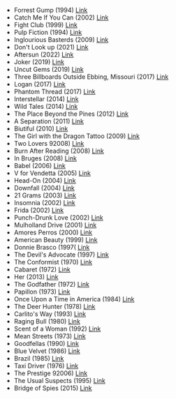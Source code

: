 - Forrest Gump (1994) [Link](https://www.imdb.com/title/tt0109830/)
- Catch Me If You Can (2002) [Link](https://www.imdb.com/title/tt0264464/)
- Fight Club (1999) [Link](https://www.imdb.com/title/tt0137523/)
- Pulp Fiction (1994) [Link](https://www.imdb.com/title/tt0110912/)
- Inglourious Basterds (2009) [Link](https://www.imdb.com/title/tt0361748/)
- Don't Look up (2021) [Link](https://www.imdb.com/title/tt11286314/)
- Aftersun (2022) [Link](https://www.imdb.com/title/tt19770238/)
- Joker (2019) [Link](https://www.imdb.com/title/tt7286456/)
- Uncut Gems (2019) [Link](https://www.imdb.com/title/tt5727208/)
- Three Billboards Outside Ebbing, Missouri (2017) [Link](https://www.imdb.com/title/tt5027774/)
- Logan (2017) [Link](https://www.imdb.com/title/tt3315342/)
- Phantom Thread (2017) [Link](https://www.imdb.com/title/tt5776858/)
- Interstellar (2014) [Link](https://www.imdb.com/title/tt0816692/)
- Wild Tales (2014) [Link](https://www.imdb.com/title/tt3011894/)
- The Place Beyond the Pines (2012) [Link](https://www.imdb.com/title/tt1817273/)
- A Separation (2011) [Link](https://www.imdb.com/title/tt1832382/)
- Biutiful (2010) [Link](https://www.imdb.com/title/tt1164999/)
- The Girl with the Dragon Tattoo (2009) [Link](https://www.imdb.com/title/tt1132620/)
- Two Lovers 92008) [Link](https://www.imdb.com/title/tt1103275/)
- Burn After Reading (2008) [Link](https://www.imdb.com/title/tt0887883/)
- In Bruges (2008) [Link](https://www.imdb.com/title/tt0780536/)
- Babel (2006) [Link](https://www.imdb.com/title/tt0449467/)
- V for Vendetta (2005) [Link](https://www.imdb.com/title/tt0434409/)
- Head-On (2004) [Link](https://www.imdb.com/title/tt0347048/)
- Downfall (2004) [Link](https://www.imdb.com/title/tt0363163/)
- 21 Grams (2003) [Link](https://www.imdb.com/title/tt0315733/)
- Insomnia (2002) [Link](https://www.imdb.com/title/tt0278504/)
- Frida (2002) [Link](https://www.imdb.com/title/tt0120679/)
- Punch-Drunk Love (2002) [Link](https://www.imdb.com/title/tt0272338/)
- Mulholland Drive (2001) [Link](https://www.imdb.com/title/tt0166924/)
- Amores Perros (2000) [Link](https://www.imdb.com/title/tt0245712/)
- American Beauty (1999) [Link](https://www.imdb.com/title/tt0169547/)
- Donnie Brasco (1997( [Link](https://www.imdb.com/title/tt0119008/) 
- The Devil's Advocate (1997) [Link](https://www.imdb.com/title/tt0118971/)
- The Conformist (1970) [Link](https://www.imdb.com/title/tt0065571/)
- Cabaret (1972) [Link](https://www.imdb.com/title/tt0068327/)
- Her (2013) [Link](https://m.imdb.com/title/tt1798709/)
- The Godfather (1972) [Link](https://www.imdb.com/title/tt0068646/)
- Papillon (1973) [Link](https://www.imdb.com/title/tt0070511/)
- Once Upon a Time in America (1984) [Link](https://www.imdb.com/title/tt0087843/)
- The Deer Hunter (1978) [Link](https://www.imdb.com/title/tt0077416/)
- Carlito's Way (1993) [Link](https://www.imdb.com/title/tt0106519/)
- Raging Bull (1980) [Link](https://www.imdb.com/title/tt0081398/)
- Scent of a Woman (1992) [Link](https://www.imdb.com/title/tt0105323/)
- Mean Streets (1973) [Link](https://www.imdb.com/title/tt0070379/)
- Goodfellas (1990) [Link](https://www.imdb.com/title/tt0099685/)
- Blue Velvet (1986) [Link](https://www.imdb.com/title/tt0090756/)
- Brazil (1985) [Link](https://www.imdb.com/title/tt0088846/)
- Taxi Driver (1976) [Link](https://www.imdb.com/title/tt0075314/)
- The Prestige 92006) [Link](https://www.imdb.com/title/tt0482571/)
- The Usual Suspects (1995) [Link](https://www.imdb.com/title/tt0114814/)
- Bridge of Spies (2015) [Link](https://www.imdb.com/title/tt3682448/)
